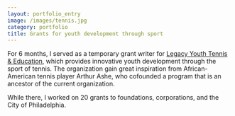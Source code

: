 ```yaml
---
layout: portfolio_entry
image: /images/tennis.jpg
category: portfolio
title: Grants for youth development through sport
---
```


For 6 months, I served as a temporary grant writer for [Legacy Youth Tennis & Education](www.legacyyte.org), which provides innovative youth development through the sport of tennis. The organization gain great inspiration from African-American tennis player Arthur Ashe, who cofounded a program that is an ancestor of the current organization. 

While there, I worked on 20 grants to foundations, corporations, and the City of Philadelphia. 
